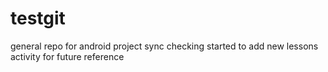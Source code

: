 # testgit
general repo for android project sync checking 
started to add new lessons activity for future reference
